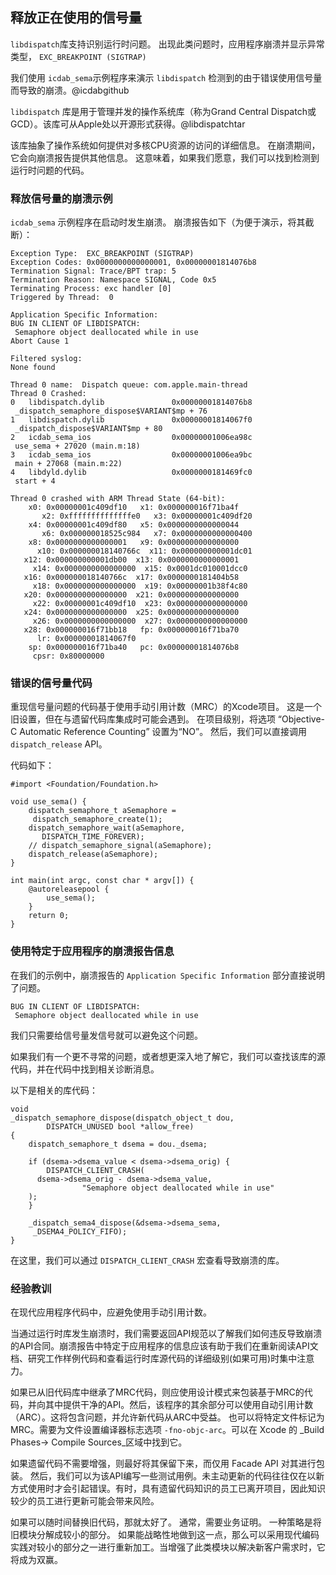 ## 释放正在使用的信号量

`libdispatch`库支持识别运行时问题。
出现此类问题时，应用程序崩溃并显示异常类型， `EXC_BREAKPOINT (SIGTRAP)`

我们使用 `icdab_sema`示例程序来演示 `libdispatch` 检测到的由于错误使用信号量而导致的崩溃。@icdabgithub

`libdispatch` 库是用于管理并发的操作系统库（称为Grand Central Dispatch或GCD）。该库可从Apple处以开源形式获得。@libdispatchtar

该库抽象了操作系统如何提供对多核CPU资源的访问的详细信息。 在崩溃期间，它会向崩溃报告提供其他信息。 这意味着，如果我们愿意，我们可以找到检测到运行时问题的代码。

### 释放信号量的崩溃示例

`icdab_sema` 示例程序在启动时发生崩溃。
崩溃报告如下（为便于演示，将其截断）：

```
Exception Type:  EXC_BREAKPOINT (SIGTRAP)
Exception Codes: 0x0000000000000001, 0x00000001814076b8
Termination Signal: Trace/BPT trap: 5
Termination Reason: Namespace SIGNAL, Code 0x5
Terminating Process: exc handler [0]
Triggered by Thread:  0

Application Specific Information:
BUG IN CLIENT OF LIBDISPATCH:
 Semaphore object deallocated while in use
Abort Cause 1

Filtered syslog:
None found

Thread 0 name:  Dispatch queue: com.apple.main-thread
Thread 0 Crashed:
0   libdispatch.dylib             	0x00000001814076b8
 _dispatch_semaphore_dispose$VARIANT$mp + 76
1   libdispatch.dylib             	0x00000001814067f0
 _dispatch_dispose$VARIANT$mp + 80
2   icdab_sema_ios                	0x00000001006ea98c
 use_sema + 27020 (main.m:18)
3   icdab_sema_ios                	0x00000001006ea9bc
 main + 27068 (main.m:22)
4   libdyld.dylib                 	0x0000000181469fc0
 start + 4

Thread 0 crashed with ARM Thread State (64-bit):
    x0: 0x00000001c409df10   x1: 0x000000016f71ba4f
       x2: 0xffffffffffffffe0   x3: 0x00000001c409df20
    x4: 0x00000001c409df80   x5: 0x0000000000000044
       x6: 0x000000018525c984   x7: 0x0000000000000400
    x8: 0x0000000000000001   x9: 0x0000000000000000
      x10: 0x000000018140766c  x11: 0x000000000001dc01
   x12: 0x000000000001db00  x13: 0x0000000000000001
     x14: 0x0000000000000000  x15: 0x0001dc010001dcc0
   x16: 0x000000018140766c  x17: 0x0000000181404b58
     x18: 0x0000000000000000  x19: 0x00000001b38f4c80
   x20: 0x0000000000000000  x21: 0x0000000000000000
     x22: 0x00000001c409df10  x23: 0x0000000000000000
   x24: 0x0000000000000000  x25: 0x0000000000000000
     x26: 0x0000000000000000  x27: 0x0000000000000000
   x28: 0x000000016f71bb18   fp: 0x000000016f71ba70
      lr: 0x00000001814067f0
    sp: 0x000000016f71ba40   pc: 0x00000001814076b8
     cpsr: 0x80000000
```

### 错误的信号量代码

重现信号量问题的代码基于使用手动引用计数（MRC）的Xcode项目。 这是一个旧设置，但在与遗留代码库集成时可能会遇到。 在项目级别，将选项 “Objective-C Automatic Reference Counting” 设置为“NO”。 然后，我们可以直接调用 `dispatch_release` API。

代码如下：

```
#import <Foundation/Foundation.h>

void use_sema() {
    dispatch_semaphore_t aSemaphore =
     dispatch_semaphore_create(1);
    dispatch_semaphore_wait(aSemaphore,
       DISPATCH_TIME_FOREVER);
    // dispatch_semaphore_signal(aSemaphore);
    dispatch_release(aSemaphore);
}

int main(int argc, const char * argv[]) {
    @autoreleasepool {
        use_sema();
    }
    return 0;
}
```

### 使用特定于应用程序的崩溃报告信息

在我们的示例中，崩溃报告的  `Application Specific Information`  部分直接说明了问题。

```
BUG IN CLIENT OF LIBDISPATCH:
 Semaphore object deallocated while in use
```

我们只需要给信号量发信号就可以避免这个问题。

如果我们有一个更不寻常的问题，或者想更深入地了解它，我们可以查找该库的源代码，并在代码中找到相关诊断消息。

以下是相关的库代码：

```
void
_dispatch_semaphore_dispose(dispatch_object_t dou,
		DISPATCH_UNUSED bool *allow_free)
{
	dispatch_semaphore_t dsema = dou._dsema;

	if (dsema->dsema_value < dsema->dsema_orig) {
		DISPATCH_CLIENT_CRASH(
      dsema->dsema_orig - dsema->dsema_value,
				"Semaphore object deallocated while in use"
    );
	}

	_dispatch_sema4_dispose(&dsema->dsema_sema,
     _DSEMA4_POLICY_FIFO);
}
```

在这里，我们可以通过 `DISPATCH_CLIENT_CRASH` 宏查看导致崩溃的库。

### 经验教训

在现代应用程序代码中，应避免使用手动引用计数。

当通过运行时库发生崩溃时，我们需要返回API规范以了解我们如何违反导致崩溃的API合同。崩溃报告中特定于应用程序的信息应该有助于我们在重新阅读API文档、研究工作样例代码和查看运行时库源代码的详细级别(如果可用)时集中注意力。

如果已从旧代码库中继承了MRC代码，则应使用设计模式来包装基于MRC的代码，并向其中提供干净的API。然后，该程序的其余部分可以使用自动引用计数（ARC）。这将包含问题，并允许新代码从ARC中受益。 也可以将特定文件标记为MRC。需要为文件设置编译器标志选项 `-fno-objc-arc`。可以在 Xcode 的 _Build Phases-> Compile Sources_区域中找到它。

如果遗留代码不需要增强，则最好将其保留下来，而仅用 Facade API 对其进行包装。 然后，我们可以为该API编写一些测试用例。未主动更新的代码往往仅在以新方式使用时才会引起错误。有时，具有遗留代码知识的员工已离开项目，因此知识较少的员工进行更新可能会带来风险。

如果可以随时间替换旧代码，那就太好了。 通常，需要业务证明。 一种策略是将旧模块分解成较小的部分。 如果能战略性地做到这一点，那么可以采用现代编码实践对较小的部分之一进行重新加工。当增强了此类模块以解决新客户需求时，它将成为双赢。
